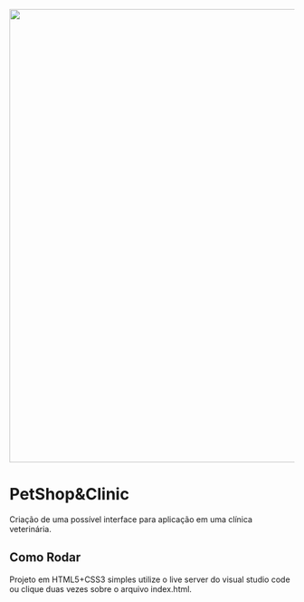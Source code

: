 
<p align="center"><img src="https://user-images.githubusercontent.com/94720304/154761116-7beab0e0-80cc-49dc-937c-6247c38fcf31.png" width="800px"></p>

# PetShop&Clinic

Criação de uma possível interface para aplicação em uma clínica veterinária.

## Como Rodar 

Projeto em HTML5+CSS3 simples utilize o live server do visual studio code ou clique duas vezes sobre o arquivo index.html.

